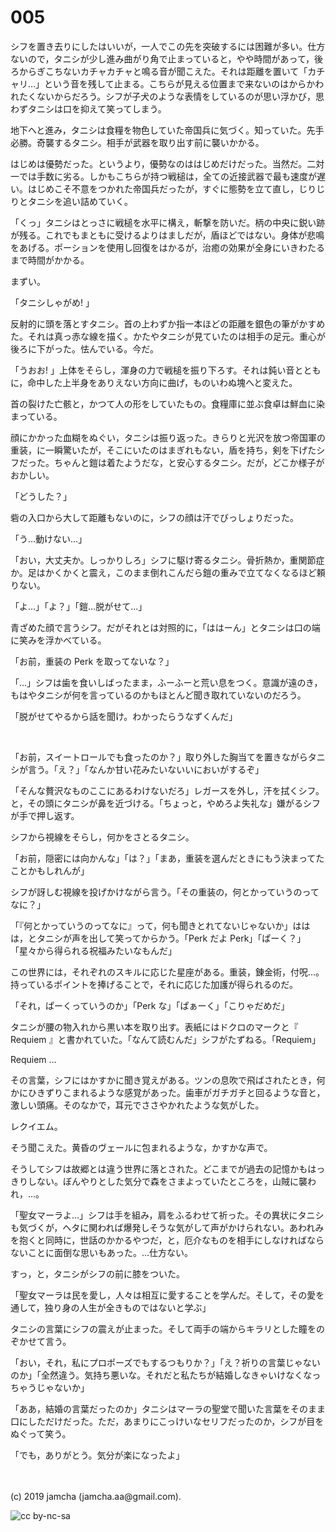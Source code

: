 

# 005

シフを置き去りにしたはいいが，一人でこの先を突破するには困難が多い。仕方ないので，タニシが少し進み曲がり角で止まっていると，やや時間があって，後ろからぎこちないカチャカチャと鳴る音が聞こえた。それは距離を置いて「カチャリ…」という音を残して止まる。こちらが見える位置まで来ないのはからかわれたくないからだろう。シフが子犬のような表情をしているのが思い浮かび，思わずタニシは口を抑えて笑ってしまう。

地下へと進み，タニシは食糧を物色していた帝国兵に気づく。知っていた。先手必勝。奇襲するタニシ。相手が武器を取り出す前に襲いかかる。

はじめは優勢だった。というより，優勢なのははじめだけだった。当然だ。二対一では手数に劣る。しかもこちらが持つ戦槌は，全ての近接武器で最も速度が遅い。はじめこそ不意をつかれた帝国兵だったが，すぐに態勢を立て直し，じりじりとタニシを追い詰めていく。

「くっ」タニシはとっさに戦槌を水平に構え，斬撃を防いだ。柄の中央に鋭い跡が残る。これでもまともに受けるよりはましだが，盾ほどではない。身体が悲鳴をあげる。ポーションを使用し回復をはかるが，治癒の効果が全身にいきわたるまで時間がかかる。

まずい。

「タニシしゃがめ! 」

反射的に頭を落とすタニシ。首の上わずか指一本ほどの距離を銀色の筆がかすめた。それは真っ赤な線を描く。かたやタニシが見ていたのは相手の足元。重心が後ろに下がった。怯んでいる。今だ。

「うおお! 」上体をそらし，渾身の力で戦槌を振り下ろす。それは鈍い音とともに，命中した上半身をありえない方向に曲げ，ものいわぬ塊へと変えた。

首の裂けた亡骸と，かつて人の形をしていたもの。食糧庫に並ぶ食卓は鮮血に染まっている。

顔にかかった血糊をぬぐい，タニシは振り返った。きらりと光沢を放つ帝国軍の重装，に一瞬驚いたが，そこにいたのはまぎれもない，盾を持ち，剣を下げたシフだった。ちゃんと鎧は着たようだな，と安心するタニシ。だが，どこか様子がおかしい。

「どうした？」

砦の入口から大して距離もないのに，シフの顔は汗でびっしょりだった。

「う…動けない…」

「おい，大丈夫か。しっかりしろ」シフに駆け寄るタニシ。骨折熱か，重関節症か。足はかくかくと震え，このまま倒れこんだら鎧の重みで立てなくなるほど頼りない。

「よ…」「よ？」「鎧…脱がせて…」

青ざめた顔で言うシフ。だがそれとは対照的に，「ははーん」とタニシは口の端に笑みを浮かべている。

「お前，重装の Perk を取ってないな？」

「…」シフは歯を食いしばったまま，ふーふーと荒い息をつく。意識が遠のき，もはやタニシが何を言っているのかもほとんど聞き取れていないのだろう。

「脱がせてやるから話を聞け。わかったらうなずくんだ」

<br>

「お前，スイートロールでも食ったのか？」取り外した胸当てを置きながらタニシが言う。「え？」「なんか甘い花みたいないいにおいがするぞ」

「そんな贅沢なものここにあるわけないだろ」レガースを外し，汗を拭くシフ。と，その頭にタニシが鼻を近づける。「ちょっと，やめろよ失礼な」嫌がるシフが手で押し返す。

シフから視線をそらし，何かをさとるタニシ。

「お前，隠密には向かんな」「は？」「まあ，重装を選んだときにもう決まってたことかもしれんが」

シフが訝しむ視線を投げかけながら言う。「その重装の，何とかっていうのってなに？」

「『何とかっていうのってなに』って，何も聞きとれてないじゃないか」ははは，とタニシが声を出して笑ってからかう。「Perk だよ Perk」「ぱーく？」「星々から得られる祝福みたいなもんだ」

この世界には，それぞれのスキルに応じた星座がある。重装，錬金術，付呪…。持っているポイントを捧げることで，それに応じた加護が得られるのだ。

「それ，ぱーくっていうのか」「Perk な」「ぱぁーく」「こりゃだめだ」

タニシが腰の物入れから黒い本を取り出す。表紙にはドクロのマークと『 Requiem 』と書かれていた。「なんて読むんだ」シフがたずねる。「Requiem」

Requiem …

その言葉，シフにはかすかに聞き覚えがある。ツンの息吹で飛ばされたとき，何かにひきずりこまれるような感覚があった。歯車がガチガチと回るような音と，激しい頭痛。そのなかで，耳元でささやかれたような気がした。

レクイエム。

そう聞こえた。黄昏のヴェールに包まれるような，かすかな声で。

そうしてシフは故郷とは違う世界に落とされた。どこまでが過去の記憶かもはっきりしない。ぼんやりとした気分で森をさまよっていたところを，山賊に襲われ，…。

「聖女マーラよ…」シフは手を組み，肩をふるわせて祈った。その異状にタニシも気づくが，ヘタに関われば爆発しそうな気がして声がかけられない。あわれみを抱くと同時に，世話のかかるやつだ，と，厄介なものを相手にしなければならないことに面倒な思いもあった。…仕方ない。

すっ，と，タニシがシフの前に膝をついた。

「聖女マーラは民を愛し，人々は相互に愛することを学んだ。そして，その愛を通して，独り身の人生が全きものではないと学ぶ」

タニシの言葉にシフの震えが止まった。そして両手の端からキラリとした瞳をのぞかせて言う。

「おい，それ，私にプロポーズでもするつもりか？」「え？祈りの言葉じゃないのか」「全然違う。気持ち悪いな。それだと私たちが結婚しなきゃいけなくなっちゃうじゃないか」

「ああ，結婚の言葉だったのか」タニシはマーラの聖堂で聞いた言葉をそのまま口にしただけだった。ただ，あまりにこっけいなセリフだったのか，シフが目をぬぐって笑う。

「でも，ありがとう。気分が楽になったよ」

<br>
<br>
(c) 2019 jamcha (jamcha.aa@gmail.com).

![cc by-nc-sa](https://i.creativecommons.org/l/by-nc-sa/4.0/88x31.png)

